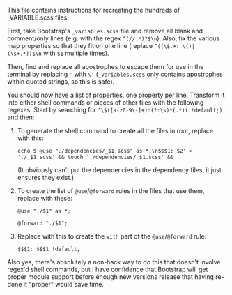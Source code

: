This file contains instructions for recreating the hundreds of _VARIABLE.scss files.

First, take Bootstrap's `_variables.scss` file and remove all blank and comment/only lines (e.g. with the regex `^(//.*)?$\n`). Also, fix the various map properties so that they fit on one line (replace `^((\$.+: \()|(\s+.*))$\n` with `$1` multiple times).

Then, find and replace all apostrophes to escape them for use in the terminal by replacing `'` with `\'` (`_variables.scss` only contains apostrophes within quoted strings, so this is safe).

You should now have a list of properties, one property per line.  Transform it into either shell commands or pieces of other files with the following regexes.  Start by searching for `^\$([a-z0-9\-]+):(?:\s)*(.*)( !default;)` and then:

1. To generate the shell command to create all the files in root, replace with this:

   `echo $'@use "./dependencies/_$1.scss" as *;\n$$$1: $2' > './_$1.scss' && touch './dependencies/_$1.scss' &&`
   
   (It obviously can't put the dependencies in the dependency files, it just ensures they exist.)


2. To create the list of `@use`/`@forward` rules in the files that use them, replace with these:

   `@use "./$1" as *;`
   
   `@forward "./$1";`

3. Replace with this to create the `with` part of the `@use`/`@forward` rule:

   `$$$1: $$$1 !default,`


Also yes, there's absolutely a non-hack way to do this that doesn't involve regex'd shell commands, but I have confidence that Bootstrap will get proper module support before enough new versions release that having re-done it "proper" would save time.
